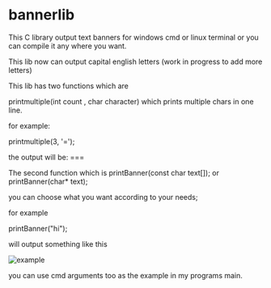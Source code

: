 # bannerlib

This C library output text banners for windows cmd or linux terminal or you can compile it any where you want.

This lib now can output capital english letters (work in progress to add more letters)

This lib has two functions which are

printmultiple(int count , char character) which prints multiple chars in one line.

for example: 

printmultiple(3, '=');

the output will be: === 

The second function which is 
  printBanner(const char text[]);
  or
  printBanner(char* text);
  
 you can choose what you want according to your needs;
 
 for example 
 
 printBanner("hi");
 
 will output something like this
 
![example](https://user-images.githubusercontent.com/70612293/183226968-08d99fb8-b2b5-4475-853a-5ea7b5ad6c25.JPG)

you can use cmd arguments too as the example in my programs main.
  
  

